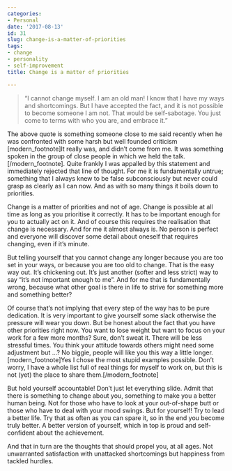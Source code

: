 ```yaml
---
categories:
- Personal
date: '2017-08-13'
id: 31
slug: change-is-a-matter-of-priorities
tags:
- change
- personality
- self-improvement
title: Change is a matter of priorities

---
```


> &#8220;I cannot change myself. I am an old man! I know that I have my ways and shortcomings. But I have accepted the fact, and it is not possible to become someone I am not. That would be self-sabotage. You just come to terms with who you are, and embrace it.&#8221;

The above quote is something someone close to me said recently when he was confronted with some harsh but well founded criticism [modern\_footnote]It really was, and didn&#8217;t come from me. It was something spoken in the group of close people in which we held the talk.[/modern\_footnote]. Quite frankly I was appalled by this statement and immediately rejected that line of thought. For me it is fundamentally untrue; something that I always knew to be false subconsciously but never could grasp as clearly as I can now. And as with so many things it boils down to priorities.<!--more-->

Change is a matter of priorities and not of age. Change is possible at all time as long as you prioritise it correctly. It has to be important enough for you to actually act on it. And of course this requires the realisation that change is necessary. And for me it almost always is. No person is perfect and everyone will discover some detail about oneself that requires changing, even if it&#8217;s minute.

But telling yourself that you cannot change any longer because you are too set in your ways, or because you are too old to change. That is the easy way out. It&#8217;s chickening out. It&#8217;s just another (softer and less strict) way to say &#8220;it&#8217;s not important enough to me&#8221;. And for me that is fundamentally wrong, because what other goal is there in life to strive for something more and something better?

Of course that&#8217;s not implying that every step of the way has to be pure dedication. It is very important to give yourself some slack otherwise the pressure will wear you down. But be honest about the fact that you have other priorities right now. You want to lose weight but want to focus on your work for a few more months? Sure, don&#8217;t sweat it. There will be less stressful times. You think your attitude towards others might need some adjustment but &#8230;? No biggie, people will like you this way a little longer.[modern\_footnote]Yes I chose the most stupid examples possible. Don&#8217;t worry, I have a whole list full of real things for myself to work on, but this is not (yet) the place to share them.[/modern\_footnote]

But hold yourself accountable! Don&#8217;t just let everything slide. Admit that there is something to change about you, something to make you a better human being. Not for those who have to look at your out-of-shape butt or those who have to deal with your mood swings. But for yourself! Try to lead a better life. Try that as often as you can spare it, so in the end you become truly better. A better version of yourself, which in top is proud and self-confident about the achievement.

And that in turn are the thoughts that should propel you, at all ages. Not unwarranted satisfaction with unattacked shortcomings but happiness from tackled hurdles.